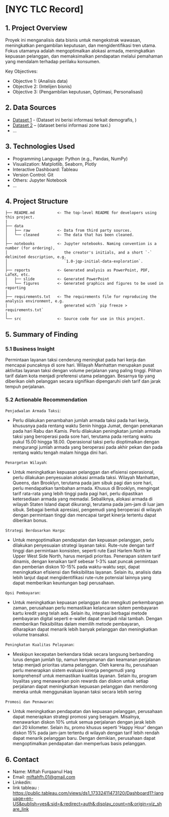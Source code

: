 <h1> [NYC TLC Record] </h1>

## 1. Project Overview
 Proyek ini menganalisis data bisnis untuk mengekstrak wawasan, meningkatkan pengambilan keputusan, dan mengidentifikasi tren utama. Fokus utamanya adalah mengoptimalkan alokasi armada, meningkatkan kepuasan pelanggan, dan memaksimalkan pendapatan melalui pemahaman yang mendalam terhadap perilaku konsumen. 

Key Objectives:
- Objective 1: (Analisis data)
- Objective 2: (Intelijen bisnis)
- Objective 3: (Pengambilan keputusan, Optimasi, Personalisasi)

## 2. Data Sources
- [Dataset 1](https://drive.google.com/file/d/1__hjXmaKbcSd6oen-B78zdyIeQ3UfQpJ/view?usp=drive_link) - (Dataset ini berisi informasi terkait demografis, )
- [Dataset 2](https://github.com/muharismrgn/NYC-Taxi-Trip-Data-Analysis/blob/main/data/ext/taxi_zone_lookup.csv) –  (dataset berisi informasi zone taxi.)
- ...

## 3. Technologies Used
- Programming Language: Python (e.g., Pandas, NumPy)
- Visualization: Matplotlib, Seaborn, Plotly
- Interactive Dashboard: Tableau
- Version Control: Git
- Others: Jupyter Notebook
- ...

## 4. Project Structure

```
├── README.md          <- The top-level README for developers using this project.
|
├── data
│   ├── raw            <- Data from third party sources.
│   └── cleaned        <- The data that has been cleaned.
│
├── notebooks          <- Jupyter notebooks. Naming convention is a number (for ordering),
│                         the creator's initials, and a short `-` delimited description, e.g.
│                         `1.0-jqp-initial-data-exploration`.
│
├── reports            <- Generated analysis as PowerPoint, PDF, LaTeX, etc.
|   ├── slide          <- Generated PowerPoint
│   └── figures        <- Generated graphics and figures to be used in reporting
│
├── requirements.txt   <- The requirements file for reproducing the analysis environment, e.g.
│                         generated with `pip freeze > requirements.txt`
│
└── src                <- Source code for use in this project.

```

## 5. Summary of Finding
### 5.1 Business Insight
Permintaan layanan taksi cenderung meningkat pada hari kerja dan mencapai puncaknya di sore hari. Wilayah Manhattan merupakan pusat aktivitas layanan taksi dengan volume perjalanan yang paling tinggi. Pilihan tarif dalam kota menjadi preferensi utama pelanggan. Besarnya tip yang diberikan oleh pelanggan secara signifikan dipengaruhi oleh tarif dan jarak tempuh perjalanan.
### 5.2 Actionable Recommendation
`Penjadwalan Armada Taksi`:

- Perlu dilakukan penambahan jumlah armada taksi pada hari kerja, khususnya pada rentang waktu Senin hingga Jumat, dengan penekanan pada hari Rabu dan Kamis. Perlu dilakukan peningkatan jumlah armada taksi yang beroperasi pada sore hari, terutama pada rentang waktu pukul 15.00 hingga 18.00. Operasional taksi perlu dioptimalkan dengan mengurangi jumlah armada yang beroperasi pada akhir pekan dan pada rentang waktu tengah malam hingga dini hari.

`Penargetan Wilayah`:  

- Untuk meningkatkan kepuasan pelanggan dan efisiensi operasional, perlu dilakukan penyesuaian alokasi armada taksi. Wilayah Manhattan, Queens, dan Brooklyn, terutama pada jam sibuk pagi dan sore hari, perlu mendapatkan tambahan armada. Khusus di Brooklyn, mengingat tarif rata-rata yang lebih tinggi pada pagi hari, perlu dipastikan ketersediaan armada yang memadai. Sebaliknya, alokasi armada di wilayah Staten Island dapat dikurangi, terutama pada jam-jam di luar jam sibuk. Sebagai bentuk apresiasi, pengemudi yang beroperasi di wilayah dengan permintaan tinggi dan mencapai target kinerja tertentu dapat diberikan bonus.

`Strategi Berdasarkan Harga`:

- Untuk mengoptimalkan pendapatan dan kepuasan pelanggan, perlu dilakukan penyesuaian strategi layanan taksi. Rute-rute dengan tarif tinggi dan permintaan konsisten, seperti rute East Harlem North ke Upper West Side North, harus menjadi prioritas. Penerapan sistem tarif dinamis, dengan kenaikan tarif sebesar 1-3% saat puncak permintaan dan pemberian diskon 10-15% pada waktu-waktu sepi, dapat meningkatkan efisiensi dan fleksibilitas layanan. Selain itu, analisis data lebih lanjut dapat mengidentifikasi rute-rute potensial lainnya yang dapat memberikan keuntungan bagi perusahaan.

`Opsi Pembayaran`:

-  Untuk meningkatkan kepuasan pelanggan dan mengikuti perkembangan zaman, perusahaan perlu memastikan kelancaran sistem pembayaran kartu kredit yang telah ada. Selain itu, integrasi berbagai metode pembayaran digital seperti e-wallet dapat menjadi nilai tambah. Dengan memberikan fleksibilitas dalam memilih metode pembayaran, diharapkan dapat menarik lebih banyak pelanggan dan meningkatkan volume transaksi.  

`Peningkatan Kualitas Pelayanan`:

- Meskipun kecepatan berkendara tidak secara langsung berbanding lurus dengan jumlah tip, namun kenyamanan dan keamanan perjalanan tetap menjadi prioritas utama pelanggan. Oleh karena itu, perusahaan perlu menerapkan sistem evaluasi kinerja pengemudi yang komprehensif untuk memastikan kualitas layanan. Selain itu, program loyalitas yang menawarkan poin rewards dan diskon untuk setiap perjalanan dapat meningkatkan kepuasan pelanggan dan mendorong mereka untuk menggunakan layanan taksi secara lebih sering

`Promosi dan Penawaran`:

- Untuk meningkatkan pendapatan dan kepuasan pelanggan, perusahaan dapat menerapkan strategi promosi yang beragam. Misalnya, menawarkan diskon 10% untuk semua perjalanan dengan jarak lebih dari 20 kilometer. Selain itu, promo khusus seperti 'Happy Hour' dengan diskon 15% pada jam-jam tertentu di wilayah dengan tarif lebih rendah dapat menarik pelanggan baru. Dengan demikian, perusahaan dapat mengoptimalkan pendapatan dan memperluas basis pelanggan.

## 6. Contact
- Name: Miftah Furqaanul Haq
- Email: miftahfh.01@gmail.com
- Linkedin:
- link tableau : https://public.tableau.com/views/ds1_17332411473120/Dashboard1?:language=en-US&publish=yes&:sid=&:redirect=auth&:display_count=n&:origin=viz_share_link

